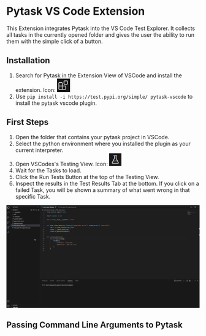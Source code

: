 # Pytask VS Code Extension
This Extension integrates Pytask into the VS Code Test Explorer. It collects all tasks in the currently opened folder and gives the user the ability to run them with the simple click of a button.

## Installation
1. Search for Pytask in the Extension View of VSCode and install the extension. Icon: ![Icon](doc/icon_ext.png) 
2. Use ```pip install -i https://test.pypi.org/simple/ pytask-vscode``` to install the pytask vscode plugin.

## First Steps

1. Open the folder that contains your pytask project in VSCode.
2. Select the python environment where you installed the plugin as your current interpreter.
3. Open VSCodes's Testing View. Icon: ![Icon](doc/icon_test.png)
4. Wait for the Tasks to load.
5. Click the Run Tests Button at the top of the Testing View.
6. Inspect the results in the Test Results Tab at the bottom. If you click on a failed Task, you will be shown a summary of what went wrong in that specific Task.

![Icon](doc/pytask_run.gif)

## Passing Command Line Arguments to Pytask


